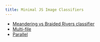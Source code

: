 ```yaml
---
title: Minimal JS Image Classifiers
---
```


- [Meandering vs Braided Rivers classifier](1single.html)
- [Multi-file](2multi.html)
- [Parallel](3parallel.html)


